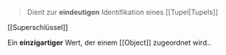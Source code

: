 > Dient zur **eindeutigen** Identifikation eines [[Tupel|Tupels]]

[[Superschlüssel]]

Ein **einzigartiger** Wert, der einem [[Object]] zugeordnet wird..
